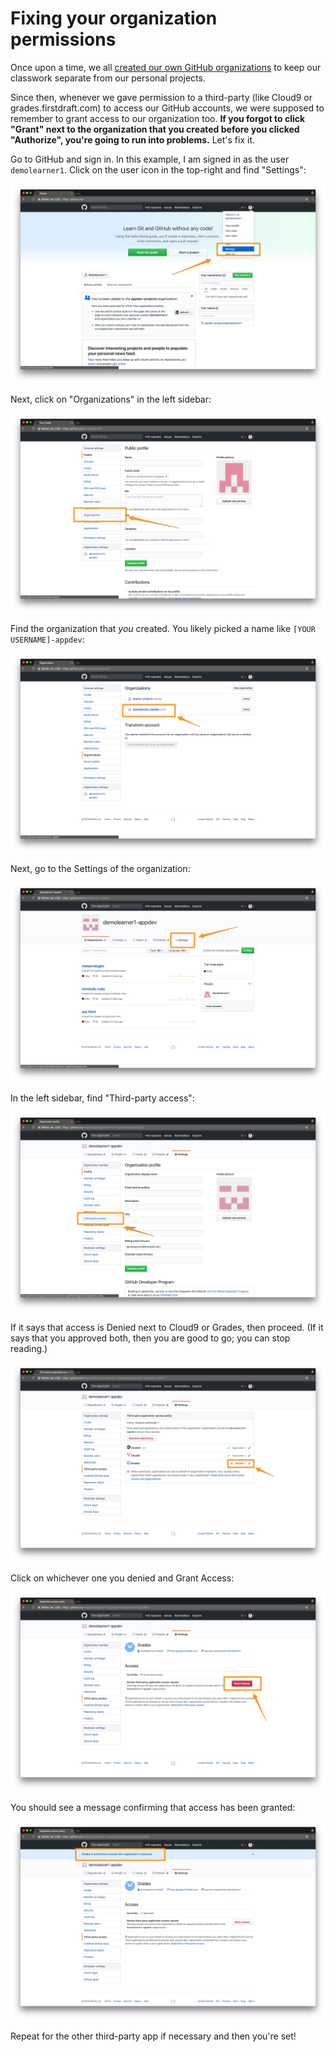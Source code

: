 # Fixing your organization permissions

Once upon a time, we all [created our own GitHub organizations](https://guides.firstdraft.com/setting-up-your-cloud9-workspace.html#create-github-organization) to keep our classwork separate from our personal projects.

Since then, whenever we gave permission to a third-party (like Cloud9 or grades.firstdraft.com) to access our GitHub accounts, we were supposed to remember to grant access to our organization too. **If you forgot to click "Grant" next to the organization that you created before you clicked "Authorize", you're going to run into problems.** Let's fix it.

Go to GitHub and sign in. In this example, I am signed in as the user `demolearner1`. Click on the user icon in the top-right and find "Settings":

![](/assets/github-settings.jpg)

Next, click on "Organizations" in the left sidebar:

![](/assets/github-orgs.jpg)

Find the organization that _you_ created. You likely picked a name like `[YOUR USERNAME]-appdev`:

![](/assets/org-list.jpg)

Next, go to the Settings of the organization:

![](/assets/find-org-settings.jpg)

In the left sidebar, find "Third-party access":

![](/assets/third-party-access.jpg)

If it says that access is Denied next to Cloud9 or Grades, then proceed. (If it says that you approved both, then you are good to go; you can stop reading.)

![](/assets/access-denied.jpg)

Click on whichever one you denied and Grant Access:

![](/assets/grant-access.jpg)

You should see a message confirming that access has been granted:

![](/assets/access-granted-flash.jpg)

Repeat for the other third-party app if necessary and then you're set!